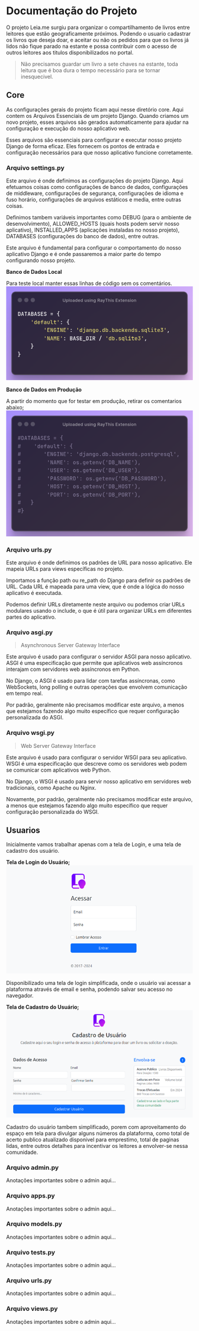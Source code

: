 # Documentação do Projeto

O projeto Leia.me surgiu para organizar o compartilhamento de livros entre leitores que estão geograficamente próximos. Podendo o usuario cadastrar os livros que deseja doar, e aceitar ou não os pedidos para que os livros já lidos não fique parado na estante e possa contribuir com o acesso de outros leitores aos titulos disponibilizados no portal.

>Não precisamos guardar um livro a sete chaves na estante, toda leitura que é boa dura o tempo necessário para se tornar inesquecivel.

## Core
As configurações gerais do projeto ficam aqui nesse diretório core. Aqui contem os Arquivos Essenciais de um projeto Django. Quando criamos um novo projeto, esses arquivos são gerados automaticamente para ajudar na configuração e execução do nosso aplicativo web.

Esses arquivos são essenciais para configurar e executar nosso projeto Django de forma eficaz. Eles fornecem os pontos de entrada e configuração necessários para que nosso aplicativo funcione corretamente.

### Arquivo settings.py
Este arquivo é onde definimos as configurações do projeto Django. Aqui efetuamos coisas como configurações de banco de dados, configurações de middleware, configurações de segurança, configurações de idioma e fuso horário, configurações de arquivos estáticos e media, entre outras coisas.

Definimos tambem variáveis importantes como DEBUG (para o ambiente de desenvolvimento), ALLOWED_HOSTS (quais hosts podem servir nosso aplicativo), INSTALLED_APPS (aplicações instaladas no nosso projeto), DATABASES (configurações do banco de dados), entre outras.

Este arquivo é fundamental para configurar o comportamento do nosso aplicativo Django e é onde passaremos a maior parte do tempo configurando nosso projeto.

**Banco de Dados Local**
  
  Para teste local manter essas linhas de código sem os comentários.
  ![Banco de Dados Local](./img/DbLocal.png)

**Banco de Dados em Produção**

  A partir do momento que for testar em produção, retirar os comentarios abaixo;
  ![Banco de Dados em Produção](./img/DbProducao.png)


### Arquivo urls.py
Este arquivo é onde definimos os padrões de URL para nosso aplicativo. Ele mapeia URLs para views específicas no projeto.

Importamos a função path ou re_path do Django para definir os padrões de URL. Cada URL é mapeada para uma view, que é onde a lógica do nosso aplicativo é executada.

Podemos definir URLs diretamente neste arquivo ou podemos criar URLs modulares usando o include, o que é útil para organizar URLs em diferentes partes do aplicativo.

### Arquivo asgi.py
>Asynchronous Server Gateway Interface

Este arquivo é usado para configurar o servidor ASGI para nosso aplicativo. ASGI é uma especificação que permite que aplicativos web assíncronos interajam com servidores web assíncronos em Python.

No Django, o ASGI é usado para lidar com tarefas assíncronas, como WebSockets, long polling e outras operações que envolvem comunicação em tempo real.

Por padrão, geralmente não precisamos modificar este arquivo, a menos que estejamos fazendo algo muito específico que requer configuração personalizada do ASGI.

### Arquivo wsgi.py
>Web Server Gateway Interface

Este arquivo é usado para configurar o servidor WSGI para seu aplicativo. WSGI é uma especificação que descreve como os servidores web podem se comunicar com aplicativos web Python.

No Django, o WSGI é usado para servir nosso aplicativo em servidores web tradicionais, como Apache ou Nginx.

Novamente, por padrão, geralmente não precisamos modificar este arquivo, a menos que estejamos fazendo algo muito específico que requer configuração personalizada do WSGI.

## Usuarios
Inicialmente vamos trabalhar apenas com a tela de Login, e uma tela de cadastro dos usuário.

**Tela de Login do Usuário;**
![Tela de Login do Usuário](./img/UsuarioLogin.png)

Disponibilizado uma tela de login simplificada, onde o usuário vai acessar a plataforma através de email e senha, podendo salvar seu acesso no navegador.

**Tela de Cadastro do Usuário;**
![Tela de Cadastro do Usuário](./img/UsuarioCadastro.png)

Cadastro do usuário tambem simplificado, porem com aproveitamento do espaço em tela para divulgar alguns números da plataforma, como total de acerto publico atualizado disponivel para emprestimo, total de paginas lidas, entre outros detalhes para incentivar os leitores a envolver-se nessa comunidade.

### Arquivo admin.py
Anotações importantes sobre o admin aqui...
### Arquivo apps.py
Anotações importantes sobre o admin aqui...
### Arquivo models.py
Anotações importantes sobre o admin aqui...
### Arquivo tests.py
Anotações importantes sobre o admin aqui...
### Arquivo urls.py
Anotações importantes sobre o admin aqui...
### Arquivo views.py
Anotações importantes sobre o admin aqui...

